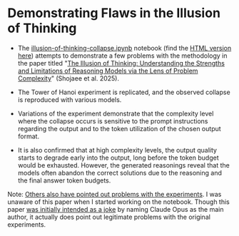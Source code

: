 Demonstrating Flaws in the Illusion of Thinking
===============================================

 * The [illusion-of-thinking-collapse.ipynb](https://github.com/attilammagyar/illusion-of-thinking-collapse/blob/gh-pages/illusion-of-thinking-collapse.ipynb)
   notebook (find the [HTML version here](https://attilammagyar.github.io/illusion-of-thinking-collapse/illusion-of-thinking-collapse.html))
   attempts to demonstrate a few problems with the methodology in the paper
   titled "[The Illusion of Thinking: Understanding the Strengths and Limitations of Reasoning Models via the Lens of Problem Complexity](https://machinelearning.apple.com/research/illusion-of-thinking)"
   (Shojaee et al. 2025).

 * The Tower of Hanoi experiment is replicated, and the observed collapse is
   reproduced with various models.

 * Variations of the experiment demonstrate that the complexity level where the
   collapse occurs is sensitive to the prompt instructions regarding the output
   and to the token utilization of the chosen output format.

 * It is also confirmed that at high complexity levels, the output quality
   starts to degrade early into the output, long before the token budget would
   be exhausted. However, the generated reasonings reveal that the models
   often abandon the correct solutions due to the reasoning and the final
   answer token budgets.

Note: [Others also have pointed out problems with the experiments](https://arxiv.org/abs/2506.09250v1).
I was unaware of this paper when I started working on the notebook. Though this
paper [was initially intended as a joke](https://lawsen.substack.com/p/when-your-joke-paper-goes-viral)
by naming Claude Opus as the main author, it actually does point out legitimate
problems with the original experiments.
